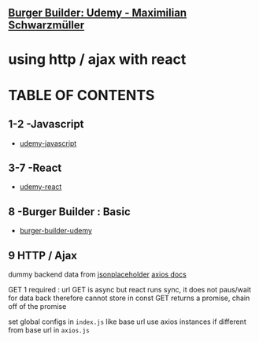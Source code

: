 
## [Burger Builder: Udemy - Maximilian Schwarzmüller](https://www.udemy.com/course/react-the-complete-guide-incl-redux/)

# using http / ajax with react

# TABLE OF CONTENTS
## 1-2 -Javascript
- [udemy-javascript](https://github.com/h-griffin/udemy-javascript)

## 3-7 -React
- [udemy-react](https://github.com/h-griffin/udemy-react)

## 8 -Burger Builder : Basic
- [burger-builder-udemy](https://github.com/h-griffin/burger-builder-udemy)

## 9 HTTP / Ajax 

dummy backend data from [jsonplaceholder](https://jsonplaceholder.typicode.com/)
[axios docs](https://github.com/axios/axios)



GET 1 required : url
GET is async but react runs sync, it does not paus/wait for data back therefore cannot store in const
GET returns a promise, chain off of the promise

set global configs in ```index.js``` like base url
use axios instances if different from base url in ```axios.js```



